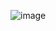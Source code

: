 ![image](https://github.com/Turkzy/flutter_android/assets/165537971/d10e32fc-29c1-485a-8718-e1dff9b3d95f)
